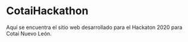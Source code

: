 # CotaiHackathon
Aquí se encuentra el sitio web desarrollado para el Hackaton 2020 para Cotai Nuevo León.
